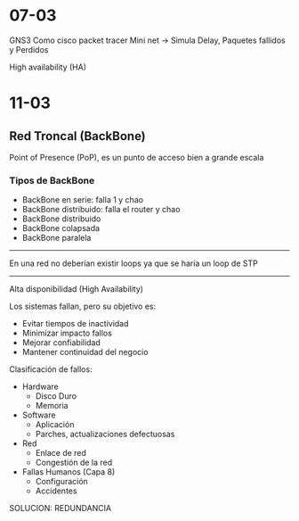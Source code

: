 # 07-03

GNS3 Como cisco packet tracer
Mini net -> Simula Delay, Paquetes fallidos y Perdidos

High availability (HA)
# 11-03
## Red Troncal (BackBone)
Point of Presence (PoP), es un punto de acceso bien a grande escala

### Tipos de BackBone

- BackBone en serie: falla 1 y chao
- BackBone distribuido: falla el router y chao
- BackBone distribuido
- BackBone colapsada
- BackBone paralela



---
En una red no deberían existir loops ya que se haría un loop de STP

---
Alta disponibilidad (High Availability)

Los sistemas fallan, pero su objetivo es:
- Evitar tiempos de inactividad
- Minimizar impacto fallos
- Mejorar confiabilidad
- Mantener continuidad del negocio

Clasificación de fallos:

- Hardware
	- Disco Duro
	- Memoria
- Software
	- Aplicación
	- Parches, actualizaciones defectuosas
- Red
	- Enlace de red
	- Congestión de la red
- Fallas Humanos (Capa 8)
	- Configuración
	- Accidentes


SOLUCION: REDUNDANCIA
